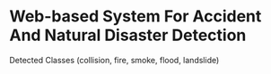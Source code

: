 # Web-based System For Accident And Natural Disaster Detection

Detected Classes (collision, fire, smoke, flood, landslide)